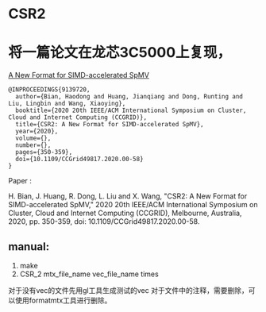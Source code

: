 # CSR2
# 将一篇论文在龙芯3C5000上复现，
[A New Format for SIMD-accelerated SpMV](https://ieeexplore.ieee.org/document/9139720)
```
@INPROCEEDINGS{9139720, 
  author={Bian, Haodong and Huang, Jianqiang and Dong, Runting and Liu, Lingbin and Wang, Xiaoying},  
  booktitle={2020 20th IEEE/ACM International Symposium on Cluster, Cloud and Internet Computing (CCGRID)},   
  title={CSR2: A New Format for SIMD-accelerated SpMV},   
  year={2020},  
  volume={},  
  number={},  
  pages={350-359},  
  doi={10.1109/CCGrid49817.2020.00-58}
}
```
Paper :

H. Bian, J. Huang, R. Dong, L. Liu and X. Wang, "CSR2: A New Format for SIMD-accelerated SpMV," 2020 20th IEEE/ACM International Symposium on Cluster, Cloud and Internet Computing (CCGRID), Melbourne, Australia, 2020, pp. 350-359, doi: 10.1109/CCGrid49817.2020.00-58.

## manual:

1. make
2. CSR_2 mtx_file_name vec_file_name times

对于没有vec的文件先用gl工具生成测试的vec
对于文件中的注释，需要删除，可以使用formatmtx工具进行删除。
